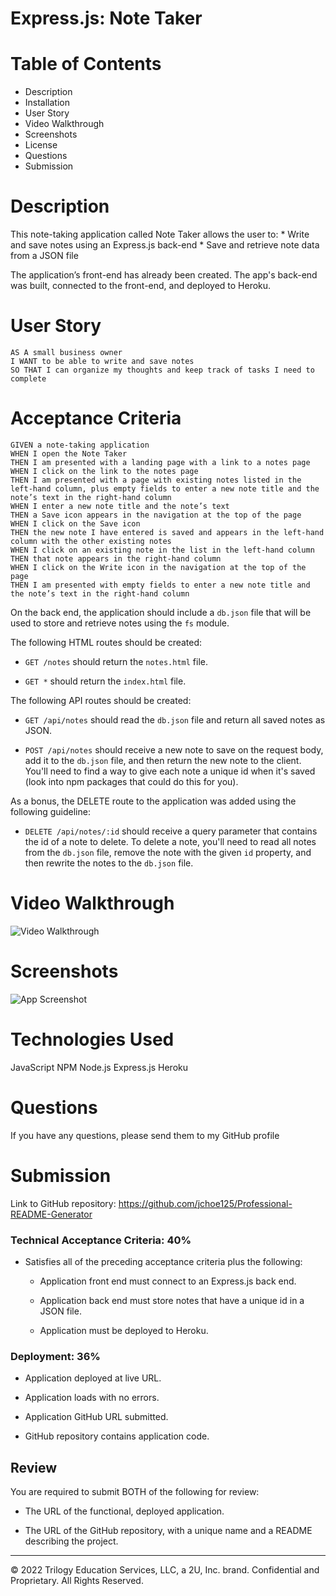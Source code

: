 # Express.js: Note Taker

# Table of Contents
  * Description
  * Installation
  * User Story
  * Video Walkthrough
  * Screenshots
  * License
  * Questions
  * Submission

# Description
This note-taking application called Note Taker allows the user to:
    * Write and save notes using an Express.js back-end
    * Save and retrieve note data from a JSON file

The application’s front-end has already been created. The app's back-end was built, connected to the front-end, and deployed to Heroku.

# User Story
```
AS A small business owner
I WANT to be able to write and save notes
SO THAT I can organize my thoughts and keep track of tasks I need to complete
```

# Acceptance Criteria

```
GIVEN a note-taking application
WHEN I open the Note Taker
THEN I am presented with a landing page with a link to a notes page
WHEN I click on the link to the notes page
THEN I am presented with a page with existing notes listed in the left-hand column, plus empty fields to enter a new note title and the note’s text in the right-hand column
WHEN I enter a new note title and the note’s text
THEN a Save icon appears in the navigation at the top of the page
WHEN I click on the Save icon
THEN the new note I have entered is saved and appears in the left-hand column with the other existing notes
WHEN I click on an existing note in the list in the left-hand column
THEN that note appears in the right-hand column
WHEN I click on the Write icon in the navigation at the top of the page
THEN I am presented with empty fields to enter a new note title and the note’s text in the right-hand column
```
On the back end, the application should include a `db.json` file that will be used to store and retrieve notes using the `fs` module.

The following HTML routes should be created:

* `GET /notes` should return the `notes.html` file.

* `GET *` should return the `index.html` file.

The following API routes should be created:

* `GET /api/notes` should read the `db.json` file and return all saved notes as JSON.

* `POST /api/notes` should receive a new note to save on the request body, add it to the `db.json` file, and then return the new note to the client. You'll need to find a way to give each note a unique id when it's saved (look into npm packages that could do this for you).

As a bonus, the DELETE route to the application was added using the following guideline:

* `DELETE /api/notes/:id` should receive a query parameter that contains the id of a note to delete. To delete a note, you'll need to read all notes from the `db.json` file, remove the note with the given `id` property, and then rewrite the notes to the `db.json` file.

# Video Walkthrough
![Video Walkthrough](./Assets/11-express-homework-demo-01.png)

# Screenshots
![App Screenshot](./Assets/11-express-homework-demo-01.png)

# Technologies Used
JavaScript
NPM
Node.js
Express.js
Heroku

# Questions
If you have any questions, please send them to my GitHub profile

# Submission
Link to GitHub repository: https://github.com/jchoe125/Professional-README-Generator






### Technical Acceptance Criteria: 40%

* Satisfies all of the preceding acceptance criteria plus the following:

  * Application front end must connect to an Express.js back end.

  * Application back end must store notes that have a unique id in a JSON file.

  * Application must be deployed to Heroku.


### Deployment: 36%

* Application deployed at live URL.

* Application loads with no errors.

* Application GitHub URL submitted.

* GitHub repository contains application code.



## Review

You are required to submit BOTH of the following for review:

* The URL of the functional, deployed application.

* The URL of the GitHub repository, with a unique name and a README describing the project.

- - -
© 2022 Trilogy Education Services, LLC, a 2U, Inc. brand. Confidential and Proprietary. All Rights Reserved.
